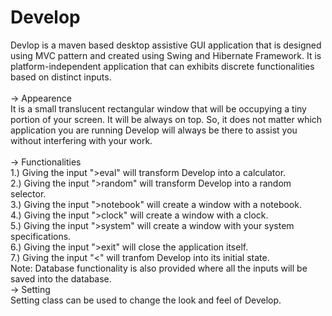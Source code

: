 # Develop
Devlop is a maven based desktop assistive GUI application that is designed using MVC pattern and created using Swing and Hibernate Framework. It is platform-independent application that can exhibits discrete functionalities based on distinct inputs. </br>
</br>
-> Appearence </br>
It is a small translucent rectangular window that will be occupying a tiny portion of your screen. It will be always on top. So, it does not matter which application you are running Develop will always be there to assist you without interfering with your work.</br>
</br>
-> Functionalities </br>
1.) Giving the input ">eval" will transform Develop into a calculator.</br>
2.) Giving the input ">random" will transform Develop into a random selector.</br>
3.) Giving the input ">notebook" will create a window with a notebook.</br>
4.) Giving the input ">clock" will create a window with a clock.</br>
5.) Giving the input ">system" will create a window with your system specifications.</br>
6.) Giving the input ">exit" will close the application itself.</br>
7.) Giving the input "<" will tranfom Develop into its initial state.</br>
Note: Database functionality is also provided where all the inputs will be saved into the database.</br>
-> Setting </br>
Setting class can be used to change the look and feel of Develop.</br>